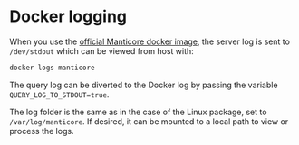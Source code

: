 # Docker logging

When you use the [official Manticore docker image](https://hub.docker.com/r/manticoresearch/manticore/), the server log is sent to `/dev/stdout` which can be viewed from host with:

```bash
docker logs manticore
```
The query log can be diverted to the Docker log by passing the variable `QUERY_LOG_TO_STDOUT=true`.

The log folder is the same as in the case of the Linux package, set to `/var/log/manticore`. If desired, it can be mounted to a local path to view or process the logs.
<!-- proofread -->


